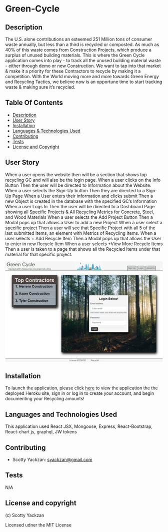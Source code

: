 # Green-Cycle

## Description
The U.S. alone contributions an esteemed 251 Million tons of consumer waste annually, but less than a third is recycled or composted. As much as 40% of this waste comes from Construction Projects, which produce a surplus of unused building materials. This is where the Green Cycle application comes into play - to track all the unused building material waste - either through demo or new Construction. We want to tap into that market & make it a priority for these Contractors to recycle by making it a competition. With the World moving more and more towards Green Energy and Recycling Tactics, we believe now is an opportune time to start tracking waste & making sure it’s recycled.

## Table Of Contents

- [Description](#description)
- [User Story](#user-story)
- [Installation](#installation)
- [Languages & Technologies Used](#languages-and-technologies-used)
- [Contributing](#contributing)
- [Tests](#tests)
- [License and Copyright](#license-and-copyright)


## User Story

When a user opens the website 
then will be a section that shows top recycling GC and will also be the login page.
When a user clicks on the Info Button
Then the user will be directed to Information about the Website.
When a user selects the Sign-Up button
Then they are directed to a Sign-Up Page
When a User enters their information and clicks submit
Then a new Object is created in the database with the specified GC’s Information
When a user Logs In
Then the user will be directed to a Dashboard Page showing all Specific Projects & All Recycling Metrics for Concrete, Steel, and Wood Materials
When a user selects the Add Project Button
Then a Modal pops up that allows a User to add a new Project
When a user select a specific project
Then a user will see that Specific Project with all 5 of the last submitted Items, an element with Metrics of Recycling Items.
When a user selects + Add Recycle Item
Then a Modal pops up that allows the User to enter in new Recycle Item
When a user selects +View More Recycle Items 
Then  a user is taken to a page that shows all the Recycled Items under that material for that specific project.

![Homepage](./client/src/assets/images/homepage.png)

## Installation

To launch the application, please click [here](https://mighty-headland-87510.herokuapp.com/) to view the application the the deployed Heroku site, sign in or log in to create your account, and begin documenting your Recycling amounts!

## Languages and Technologies Used

This application used React JSX, Mongoose, Express, React-Bootstrap, React-chart.js, graphql, JW tokens

## Contributing

- Scotty Yackzan: <syackzan@gmail.com>

## Tests

N/A

## License and copyright

(c) Scotty Yackzan

Licensed udner the MIT License

